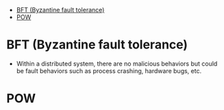 - [BFT (Byzantine fault tolerance)](#bft-byzantine-fault-tolerance)
- [POW](#pow)

# BFT (Byzantine fault tolerance)

* Within a distributed system, there are no malicious behaviors but could be fault behaviors such as process crashing, hardware bugs, etc.

# POW